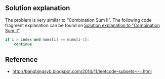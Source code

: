 ## Solution explanation

The problem is very similar to "Combination Sum II". The following code fragment explanation
can be found on [Solution explanation to "Combination Sum II"](https://github.com/xxks-kkk/shuati/tree/master/leetcode/40-CombinationSumII).


```python
if i > index and nums[i] == nums[i-1]:
    continue
```

## Reference

- http://bangbingsyb.blogspot.com/2014/11/leetcode-subsets-i-ii.html
